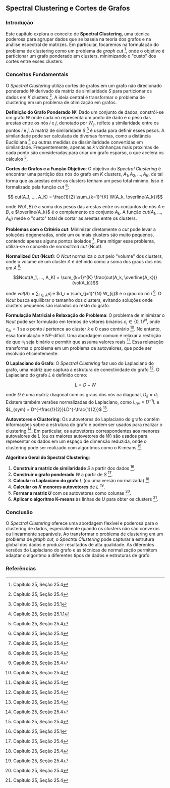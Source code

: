 ## Spectral Clustering e Cortes de Grafos

### Introdução
Este capítulo explora o conceito de **Spectral Clustering**, uma técnica poderosa para agrupar dados que se baseia na teoria dos grafos e na análise espectral de matrizes. Em particular, focaremos na formulação do problema de clustering como um problema de *graph cut* [^890], onde o objetivo é particionar um grafo ponderado em clusters, minimizando o "custo" dos cortes entre esses clusters.

### Conceitos Fundamentais
O *Spectral Clustering* utiliza cortes de grafos em um grafo não direcionado ponderado $W$ derivado da matriz de similaridade $S$ para particionar os dados em $K$ clusters [^890]. A ideia central é transformar o problema de clustering em um problema de otimização em grafos.

**Definição do Grafo Ponderado $W$**:
Dado um conjunto de dados, constrói-se um grafo $W$ onde cada nó representa um ponto de dado e o peso das arestas entre os nós $i$ e $j$, denotado por $W_{ij}$, reflete a similaridade entre os pontos $i$ e $j$. A matriz de similaridade $S$ [^1] é usada para definir esses pesos.  A similaridade pode ser calculada de diversas formas, como a distância Euclidiana [^876] ou outras medidas de dissimilaridade convertidas em similaridade. Frequentemente, apenas as $k$ vizinhanças mais próximas de cada ponto são consideradas para criar um grafo esparso, o que acelera os cálculos [^890].

**Cortes de Grafos e a Função Objetivo**:
O objetivo do *Spectral Clustering* é encontrar uma partição dos nós do grafo em $K$ clusters, $A_1, A_2, ..., A_K$, de tal forma que as arestas entre os clusters tenham um peso total mínimo. Isso é formalizado pela função *cut* [^890]:

$$ cut(A_1, ..., A_K) = \frac{1}{2} \sum_{k=1}^{K} W(A_k, \overline{A_k})$$

onde $W(A, B)$ é a soma dos pesos das arestas entre os conjuntos de nós $A$ e $B$, e $\overline{A_k}$ é o complemento do conjunto $A_k$. A função $cut(A_1, ..., A_K)$ mede o "custo" total de cortar as arestas entre os clusters.

**Problemas com o Critério *cut***:
Minimizar diretamente o *cut* pode levar a soluções degeneradas, onde um ou mais clusters são muito pequenos, contendo apenas alguns pontos isolados [^891]. Para mitigar esse problema, utiliza-se o conceito de *normalized cut* (Ncut).

**Normalized Cut (Ncut)**:
O *Ncut* normaliza o *cut* pelo "volume" dos clusters, onde o volume de um cluster $A$ é definido como a soma dos graus dos nós em $A$ [^891]:

$$Ncut(A_1, ..., A_K) = \sum_{k=1}^{K} \frac{cut(A_k, \overline{A_k})}{vol(A_k)}$$

onde $vol(A) = \sum_{i \in A} d_i$ e $d_i = \sum_{j=1}^{N} W_{ij}$ é o grau do nó $i$ [^891]. O *Ncut* busca equilibrar o tamanho dos clusters, evitando soluções onde clusters pequenos são isolados do resto do grafo.

**Formulação Matricial e Relaxação do Problema**:
O problema de minimizar o *Ncut* pode ser formulado em termos de vetores binários $c_i \in \{0, 1\}^N$, onde $c_{ik} = 1$ se o ponto $i$ pertence ao cluster $k$ e $0$ caso contrário [^891]. No entanto, essa formulação é NP-difícil. Uma abordagem comum é relaxar a restrição de que $c_i$ seja binário e permitir que assuma valores reais [^891]. Essa relaxação transforma o problema em um problema de autovalores, que pode ser resolvido eficientemente.

**O Laplaciano do Grafo**:
O *Spectral Clustering* faz uso do Laplaciano do grafo, uma matriz que captura a estrutura de conectividade do grafo [^891]. O Laplaciano do grafo $L$ é definido como:

$$L = D - W$$

onde $D$ é uma matriz diagonal com os graus dos nós na diagonal, $D_{ii} = d_i$. Existem também versões normalizadas do Laplaciano, como $L_{rw} = D^{-1}L$ e $L_{sym} = D^{-\frac{1}{2}}LD^{-\frac{1}{2}}$ [^892].

**Autovetores e Clustering**:
Os autovetores do Laplaciano do grafo contêm informações sobre a estrutura do grafo e podem ser usados para realizar o clustering [^891]. Em particular, os autovetores correspondentes aos menores autovalores de $L$ (ou os maiores autovetores de $W$) são usados para representar os dados em um espaço de dimensão reduzida, onde o clustering pode ser realizado com algoritmos como o K-means [^892].

**Algoritmo Geral do Spectral Clustering**:
1. **Construir a matriz de similaridade** $S$ a partir dos dados [^1].
2. **Construir o grafo ponderado** $W$ a partir de $S$ [^890].
3. **Calcular o Laplaciano do grafo** $L$ (ou uma versão normalizada) [^891].
4. **Calcular os $K$ menores autovetores** de $L$ [^892].
5. **Formar a matriz $U$** com os autovetores como colunas [^892].
6. **Aplicar o algoritmo K-means** às linhas de $U$ para obter os clusters [^892].

### Conclusão
O *Spectral Clustering* oferece uma abordagem flexível e poderosa para o clustering de dados, especialmente quando os clusters não são convexos ou linearmente separáveis. Ao transformar o problema de clustering em um problema de *graph cut*, o *Spectral Clustering* pode capturar a estrutura global dos dados e produzir resultados de alta qualidade. As diferentes versões do Laplaciano do grafo e as técnicas de normalização permitem adaptar o algoritmo a diferentes tipos de dados e estruturas de grafo.

### Referências
[^876]: Capítulo 25, Seção 25.1.1
[^890]: Capítulo 25, Seção 25.4
[^1]: Capítulo 25, Seção 25.1
[^891]: Capítulo 25, Seção 25.4
[^892]: Capítulo 25, Seção 25.4
<!-- END -->